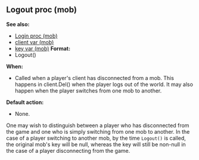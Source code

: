 ## Logout proc (mob)
**See also:**
*   [Login proc (mob)](/ref/mob/proc/Login.md) 
*   [client var (mob)](/ref/mob/var/client.md) 
*   [key var (mob)](/ref/mob/var/key.md) <!-- -->
**Format:**
*   Logout()
<!-- -->
**When:**
*   Called when a player\'s client has disconnected from a mob. This
    happens in client.Del() when the player logs out of the world. It
    may also happen when the player switches from one mob to another.
<!-- -->
**Default action:**
*   None.


One may wish to distinguish between a player who has
disconnected from the game and one who is simply switching from one mob
to another. In the case of a player switching to another mob, by the
time `Logout()` is called, the original mob\'s key will be null, whereas
the key will still be non-null in the case of a player disconnecting
from the game.